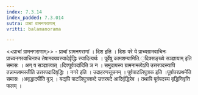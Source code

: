 ```yaml
---
index: 7.3.14
index_padded: 7.3.014
sutra: प्राचां ग्रामनगराणाम्
vritti: balamanorama

---
```

<<प्राचां ग्रामनगराणाम्>> - प्राचां ग्रामनगराणां । दिश इति । दिशः परे ये प्राच्यग्रामवाचिनः प्राच्यनगरवाचिनश्च तेषामवयवस्यादेर्वृद्धिः स्यादित्यर्थः । पूर्वेषु कामशम्यामिति.॒दिक्सङ्ख्ये सञ्ज्ञायाम् इति समासः । अण् ष सञ्ज्ञात्वात् ।दिक्पूर्वपदा॑दिति ञ न । समुदायस्य ग्रामनामत्वेऽपि उत्तरपदस्यापि तन्नामत्वमस्तीति उत्तरपदादिवृद्धिः । नगरे इति । उदाहरणसूचनम् । पूर्वपाटलिपुत्रक इति ।पूर्वापरप्रथमे॑ति समासः ।अवृद्धादपी॑ति वुञ् । यद्यपि पाटलिपुत्रशब्दे उत्तरपदे आदिर्वृद्धिरेव । तथापि पूर्वपदस्य वृद्धिनिवृत्ति फलम् । 